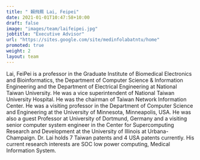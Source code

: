 ```yaml
---
title: " 賴飛羆 Lai, Feipei"
date: 2021-01-01T10:47:58+10:00
draft: false
image: "images/team/laifeipei.jpg"
jobtitle: "Executive Advisor"
url: "https://sites.google.com/site/medinfolabatntu/home"
promoted: true
weight: 2
layout: team
---
```


Lai, FeiPei is a professor in the Graduate Institute of Biomedical Electronics and Bioinformatics, the Department of Computer Science & Information Engineering and the Department of Electrical Engineering at National Taiwan University. He was a vice superintendent of National Taiwan University Hospital. He was the chairman of Taiwan Network Information Center. He was a visiting professor in the Department of Computer Science and Engineering at the University of Minnesota, Minneapolis, USA. He was also a guest Professor at University of Dortmund, Germany and a visiting senior computer system engineer in the Center for Supercomputing Research and Development at the University of Illinois at Urbana-Champaign. Dr. Lai holds 7 Taiwan patents and 4 USA patents currently. His current research interests are SOC low power computing, Medical Information System.
